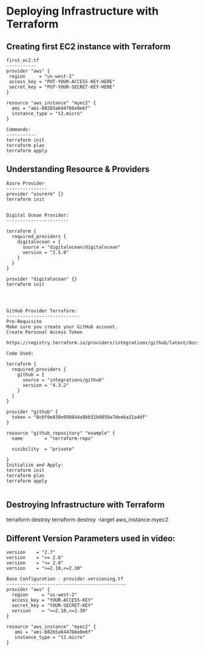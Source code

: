 
 Deploying Infrastructure with Terraform
 =======================================
 
 Creating first EC2 instance with Terraform
 ------------------------------------------
 ```
 first_ec2.tf
 -----------
provider "aws" {
  region     = "us-west-2"
  access_key = "PUT-YOUR-ACCESS-KEY-HERE"
  secret_key = "PUT-YOUR-SECRET-KEY-HERE"
}

resource "aws_instance" "myec2" {
   ami = "ami-082b5a644766e0e6f"
   instance_type = "t2.micro"
}

Commands:
-----------
terraform init
terraform plan
terraform apply

```

Understanding Resource & Providers
----------------------------------

```
Azure Provider
---------------
provider "azurerm" {}
terraform init


Digital Ocean Provider:
-----------------------

terraform {
  required_providers {
    digitalocean = {
      source = "digitalocean/digitalocean"
      version = "2.5.0"
    }
  }
}

provider "digitalocean" {}
terraform init




GitHub Provider Terraform:
---------------------------
Pre-Requisite
Make sure you create your GitHub account.
Create Personal Access Token

https://registry.terraform.io/providers/integrations/github/latest/docs

Code Used:

terraform {
  required_providers {
    github = {
      source = "integrations/github"
      version = "4.3.2"
    }
  }
}

provider "github" {
  token = "8c6f0e838e998844a8bb32b0050a7dee6a31a4df"
}

resource "github_repository" "example" {
  name        = "terraform-repo"

  visibility  = "private"

}
Initialize and Apply:
terraform init
terraform plan
terraform apply


```


Destroying Infrastructure with Terraform
----------------------------------------

terraform destroy
terraform destroy -target aws_instance.myec2


Different Version Parameters used in video:
-------------------------------------------
```
version    = "2.7"
version    = ">= 2.8"
version    = "<= 2.8"
version    = ">=2.10,<=2.30"

Base Configuration - provider.versioning.tf
--------------------------------------------
provider "aws" {
  region     = "us-west-2"
  access_key = "YOUR-ACCESS-KEY"
  secret_key = "YOUR-SECRET-KEY"
  version    = ">=2.10,<=2.30"
}

resource "aws_instance" "myec2" {
   ami = "ami-082b5a644766e0e6f"
   instance_type = "t2.micro"
}
